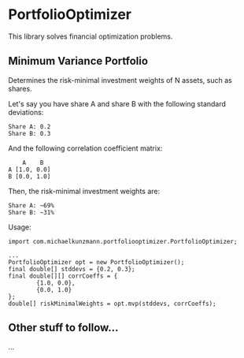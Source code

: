 PortfolioOptimizer
==================

This library solves financial optimization problems.

Minimum Variance Portfolio
--------------------------

Determines the risk-minimal investment weights of N assets, such as shares.

Let's say you have share A and share B  with the following standard deviations:

```
Share A: 0.2
Share B: 0.3
```
And the following correlation coefficient matrix:

```
    A    B
A [1.0, 0.0]
B [0.0, 1.0]
```

Then, the risk-minimal investment weights are:

```
Share A: ~69% 
Share B: ~31%
```

Usage:
```
import com.michaelkunzmann.portfoliooptimizer.PortfolioOptimizer;

...
PortfolioOptimizer opt = new PortfolioOptimizer();
final double[] stddevs = {0.2, 0.3};
final double[][] corrCoeffs = {
		{1.0, 0.0},
		{0.0, 1.0}
};
double[] riskMinimalWeights = opt.mvp(stddevs, corrCoeffs);
```


Other stuff to follow...
------------------

...
